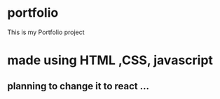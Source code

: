 # portfolio

This is my Portfolio project

# made using HTML ,CSS, javascript

## planning to change it to react ...
